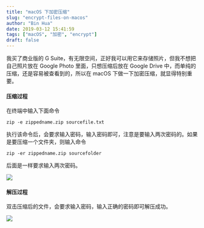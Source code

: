 ```yaml
---
title: "macOS 下加密压缩"
slug: "encrypt-files-on-macos"
author: "Bin Hua"
date: 2019-03-12 15:41:59
tags: ["macOS", "加密", "encrypt"]
draft: false
---
```


我买了商业版的 G Suite，有无限空间，正好我可以用它来存储照片，但我不想把自己照片放在 Google Photo 里面，只想压缩后放在 Google Drive 中，而单纯的压缩，还是容易被查看到的，所以在 macOS 下做一下加密压缩，就显得特别重要。

#### 压缩过程

在终端中输入下面命令

```
zip -e zippedname.zip sourcefile.txt
```

执行该命令后，会要求输入密码，输入密码即可，注意是要输入两次密码的。如果是要压缩一个文件夹，则输入命令

```
zip -er zippedname.zip sourcefolder
```

后面是一样要求输入两次密码。

![](https://storage.tourcoder.com/tcblog/encrypt-files-on-macos-encrypt.png)

#### 解压过程

双击压缩后的文件，会要求输入密码，输入正确的密码即可解压成功。

![](https://storage.tourcoder.com/tcblog/encrypt-files-on-macos-decrypt.png)
